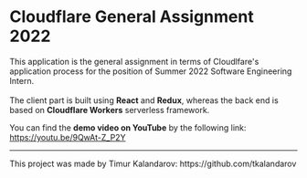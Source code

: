 # Cloudflare General Assignment 2022

This application is the general assignment in terms of Cloudlfare's application process for the position of Summer 2022 Software Engineering Intern. 
<br/><br/>
The client part is built using <b>React</b> and <b>Redux</b>, whereas the back end is based on <b>Cloudflare Workers</b> serverless framework. 

You can find the <b>demo video on YouTube</b> by the following link:
https://youtu.be/9QwAt-Z_P2Y

<hr/>
This project was made by Timur Kalandarov:
https://github.com/tkalandarov
